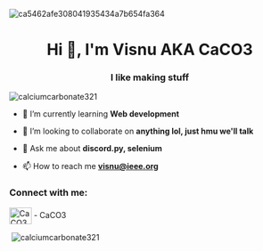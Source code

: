 
![ca5462afe308041935434a7b654fa364](https://github.com/Calciumcarbonate321/Calciumcarbonate321/assets/66202516/bd330881-ffad-45c0-923b-f6177968c733)

<h1 align="center">Hi 👋, I'm Visnu AKA CaCO3</h1>
<h3 align="center">I like making stuff</h3>

<p align="left"> <img src="https://komarev.com/ghpvc/?username=calciumcarbonate321&label=Profile%20views&color=0e75b6&style=flat" alt="calciumcarbonate321" /> </p>


- 🌱 I’m currently learning **Web development**

- 👯 I’m looking to collaborate on **anything lol, just hmu we'll talk**

- 💬 Ask me about **discord.py, selenium**

- 📫 How to reach me **visnu@ieee.org**

<h3 align="left">Connect with me:</h3>
<p align="left">
<img align="center" src="https://raw.githubusercontent.com/rahuldkjain/github-profile-readme-generator/master/src/images/icons/Social/discord.svg" alt="CaCO3" height="30" width="40" /> - CaCO3
</p>

<p>&nbsp;<img align="center" src="https://github-readme-stats.vercel.app/api?username=calciumcarbonate321&show_icons=true&locale=en" alt="calciumcarbonate321" /></p>

